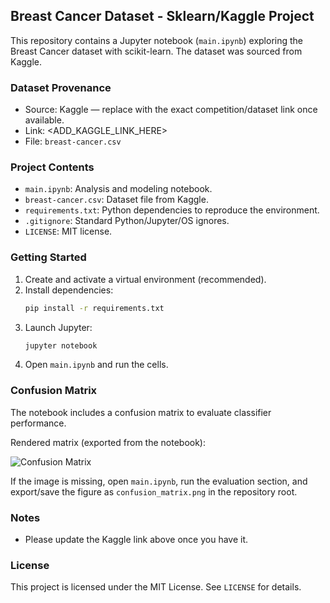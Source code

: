 ## Breast Cancer Dataset - Sklearn/Kaggle Project

This repository contains a Jupyter notebook (`main.ipynb`) exploring the Breast Cancer dataset with scikit-learn. The dataset was sourced from Kaggle.

### Dataset Provenance
- Source: Kaggle — replace with the exact competition/dataset link once available.
- Link: <ADD_KAGGLE_LINK_HERE>
- File: `breast-cancer.csv`

### Project Contents
- `main.ipynb`: Analysis and modeling notebook.
- `breast-cancer.csv`: Dataset file from Kaggle.
- `requirements.txt`: Python dependencies to reproduce the environment.
- `.gitignore`: Standard Python/Jupyter/OS ignores.
- `LICENSE`: MIT license.

### Getting Started
1. Create and activate a virtual environment (recommended).
2. Install dependencies:
   ```bash
   pip install -r requirements.txt
   ```
3. Launch Jupyter:
   ```bash
   jupyter notebook
   ```
4. Open `main.ipynb` and run the cells.

### Confusion Matrix
The notebook includes a confusion matrix to evaluate classifier performance.

Rendered matrix (exported from the notebook):

![Confusion Matrix](confusion_matrix.png)

If the image is missing, open `main.ipynb`, run the evaluation section, and export/save the figure as `confusion_matrix.png` in the repository root.

### Notes
- Please update the Kaggle link above once you have it.

### License
This project is licensed under the MIT License. See `LICENSE` for details.



